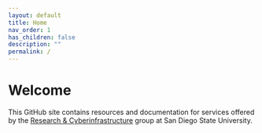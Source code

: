 ```yaml
---
layout: default
title: Home
nav_order: 1
has_children: false
description: ""
permalink: /
---
```


# Welcome

This GitHub site contains resources and documentation for services offered by the [Research & Cyberinfrastructure](https://it.sdsu.edu/research) group at San Diego State University.